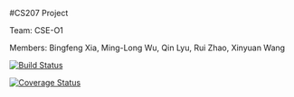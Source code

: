 #CS207 Project

Team: CSE-O1

Members: Bingfeng Xia, Ming-Long Wu, Qin Lyu, Rui Zhao, Xinyuan Wang

[![Build Status](https://travis-ci.org/CSE-O1/cs207project.svg?branch=release-0.1)](https://travis-ci.org/CSE-O1/cs207project)


[![Coverage Status](https://coveralls.io/repos/github/CSE-O1/cs207project/badge.svg?branch=release-0.1)](https://coveralls.io/github/CSE-O1/cs207project?branch=master)
